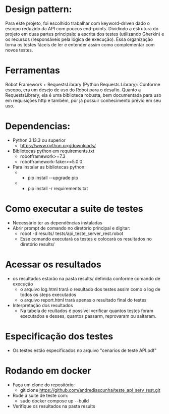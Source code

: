 # Design pattern:
Para este projeto, foi escolhido trabalhar com keyword-driven dado o escopo reduzido da API com poucos end-points.
Dividindo a estrutura do projeto em duas partes principais: a escrita dos testes (utilizando Gherkin) e os recursos (responsáveis pela lógica de execução).
Essa organização torna os testes fáceis de ler e entender assim como complementar com novos testes.

# Ferramentas
Robot Framework + RequestsLibrary (Python Requests Library): Conforme escopo, era um desejo de uso do Robot para o desafio.
Quanto a RequestsLibrary, ela é uma biblioteca robusta, bem documentada para uso em requisições http e também, por já possuir conhecimento prévio em seu uso.

# Dependencias:
- Python 3.13.3 ou superior
  - https://www.python.org/downloads/
- Bibliotecas python em requirements.txt
  - robotframework>=7.3
  - robotframework-faker>=5.0.0
- Para instalar as bibliotecas python:
  - - pip install --upgrade pip
  - - pip install -r requirements.txt

# Como executar a suite de testes
- Necessário ter as dependências instaladas
- Abrir prompt de comando no diretório principal e digitar:
  - robot -d results/ tests/api_teste_server_rest.robot
  - Esse comando executará os testes e colocará os resultados no diretório results/

# Acessar os resultados
- os resultados estarão na pasta results/ definida conforme comando de execução
  - o arquivo log.html trará o resultado dos testes assim como o log de todos os steps executados
  - o arquivo report.html trará apenas o resultado final do testes
- Interpretação dos resultados
  - Na tabela de reultados é possível verificar quantos testes foram executados e desses, quantos passarm, reprovaram ou saltaram.
 
# Especificação dos testes
- Os testes estão especificados no arquivo "cenarios de teste API.pdf"

# Rodando em docker
- Faça um clone do repositório:
  -  git clone https://github.com/andrediascunha/teste_api_serv_rest.git
- Rode a suite de teste com:
  -  sudo docker compose up --build
-  Verifique os resultados na pasta results
